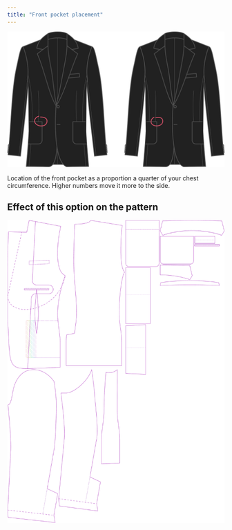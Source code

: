 ```yaml
---
title: "Front pocket placement"
---
```


![Front pocket placement](frontpocketplacement.svg)

Location of the front pocket as a proportion a quarter of your chest circumference. Higher numbers move it more to the side.

## Effect of this option on the pattern

![This image shows the effect of this option by superimposing several variants that have a different value for this option](jaeger_frontpocketplacement_sample.svg "Effect of this option on the pattern")
